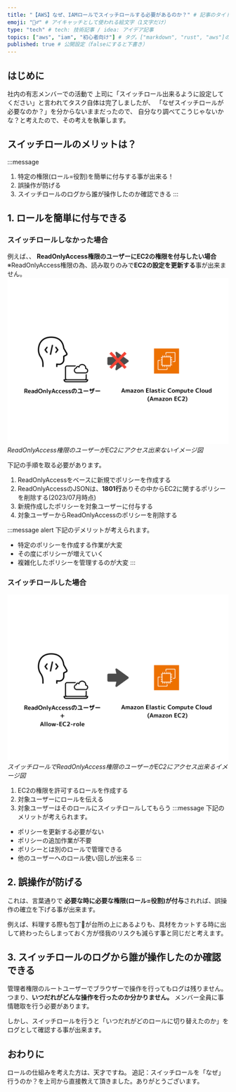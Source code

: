 ```yaml
---
title: "【AWS】なぜ、IAMロールでスイッチロールする必要があるのか？" # 記事のタイトル
emoji: "🤸‍♂️" # アイキャッチとして使われる絵文字（1文字だけ）
type: "tech" # tech: 技術記事 / idea: アイデア記事
topics: ["aws", "iam", "初心者向け"] # タグ。["markdown", "rust", "aws"]のように指定する
published: true # 公開設定（falseにすると下書き）
---
```

## はじめに
社内の有志メンバーでの活動で
上司に「スイッチロール出来るように設定してください」と言われてタスク自体は完了しましたが、
「なぜスイッチロールが必要なのか？」を分からないままだったので、
自分なり調べてこうじゃないかな？と考えたので、その考えを執筆します。


## スイッチロールのメリットは？
:::message
1. 特定の権限(ロール=役割)を簡単に付与する事が出来る！
2. 誤操作が防げる
3. スイッチロールのログから誰が操作したのか確認できる
:::

## 1. ロールを簡単に付与できる
### スイッチロールしなかった場合
例えば、、 
**ReadOnlyAccess権限のユーザーにEC2の権限を付与したい場合**
    ※ReadOnlyAccess権限の為、読み取りのみで**EC2の設定を更新する**事が出来ません。
![AWS-IAM-role-step01](/images/AWS-IAM-role-step01.png)
*ReadOnlyAccess権限のユーザーがEC2にアクセス出来ないイメージ図*

下記の手順を取る必要があります。
1. ReadOnlyAccessをベースに新規でポリシーを作成する
2. ReadOnlyAccessのJSONは、**1801行**ありその中からEC2に関するポリシーを削除する(2023/07月時点)
3. 新規作成したポリシーを対象ユーザーに付与する
4. 対象ユーザーからReadOnlyAccessのポリシーを削除する

:::message alert
下記のデメリットが考えられます。
- 特定のポリシーを作成する作業が大変
- その度にポリシーが増えていく
- 複雑化したポリシーを管理するのが大変
:::
### スイッチロールした場合
![AWS-IAM-role-step02](/images/AWS-IAM-role-step02.png)
*スイッチロールでReadOnlyAccess権限のユーザーがEC2にアクセス出来るイメージ図*
1. EC2の権限を許可するロールを作成する
2. 対象ユーザーにロールを伝える
3. 対象ユーザーはそのロールにスイッチロールしてもらう
:::message
下記のメリットが考えられます。
- ポリシーを更新する必要がない
- ポリシーの追加作業が不要
- ポリシーとは別のロールで管理できる
- 他のユーザーへのロール使い回しが出来る
:::

## 2. 誤操作が防げる
これは、言葉通りで
**必要な時に必要な権限(ロール=役割)が付与**されれば、誤操作の確立を下げる事が出来ます。

例えば、料理する際も包丁🔪が台所の上にあるよりも、具材をカットする時に出して終わったらしまっておく方が怪我のリスクも減らす事と同じだと考えます。

## 3. スイッチロールのログから誰が操作したのか確認できる
管理者権限のルートユーザーでブラウザーで操作を行ってもログは残りません。
つまり、**いつだれがどんな操作を行ったのか分かりません。** メンバー全員に事情聴取を行う必要があります。

しかし、スイッチロールを行うと「いつだれがどのロールに切り替えたのか」をログとして確認する事が出来ます。

## おわりに
ロールの仕組みを考えた方は、天才ですね。
追記：スイッチロールを「なぜ」行うのか？を上司から直接教えて頂きました。ありがとうございます。





